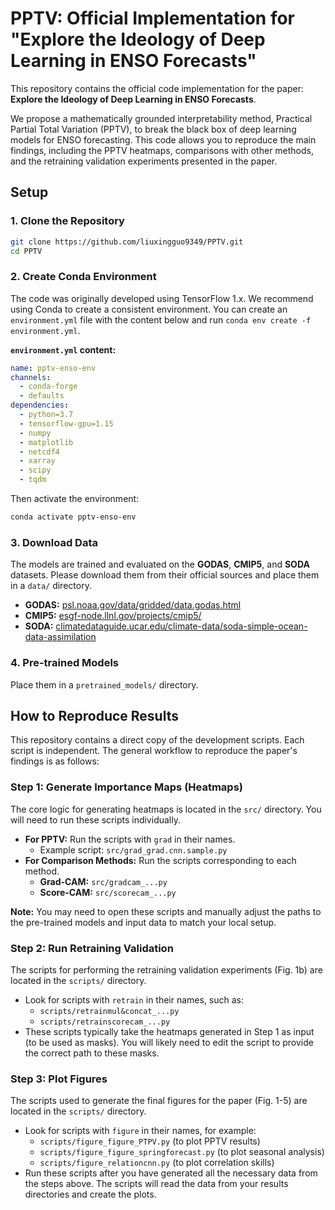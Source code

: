 # PPTV: Official Implementation for "Explore the Ideology of Deep Learning in ENSO Forecasts"

This repository contains the official code implementation for the paper: **Explore the Ideology of Deep Learning in ENSO Forecasts**.

We propose a mathematically grounded interpretability method, Practical Partial Total Variation (PPTV), to break the black box of deep learning models for ENSO forecasting. This code allows you to reproduce the main findings, including the PPTV heatmaps, comparisons with other methods, and the retraining validation experiments presented in the paper.

## Setup

### 1. Clone the Repository
```bash
git clone https://github.com/liuxingguo9349/PPTV.git
cd PPTV
```

### 2. Create Conda Environment
The code was originally developed using TensorFlow 1.x. We recommend using Conda to create a consistent environment. You can create an `environment.yml` file with the content below and run `conda env create -f environment.yml`.

**`environment.yml` content:**
```yml
name: pptv-enso-env
channels:
  - conda-forge
  - defaults
dependencies:
  - python=3.7
  - tensorflow-gpu=1.15
  - numpy
  - matplotlib
  - netcdf4
  - xarray
  - scipy
  - tqdm
```
Then activate the environment:
```bash
conda activate pptv-enso-env
```

### 3. Download Data
The models are trained and evaluated on the **GODAS**, **CMIP5**, and **SODA** datasets. Please download them from their official sources and place them in a `data/` directory.

*   **GODAS:** [psl.noaa.gov/data/gridded/data.godas.html](https://www.psl.noaa.gov/data/gridded/data.godas.html)
*   **CMIP5:** [esgf-node.llnl.gov/projects/cmip5/](https://esgf-node.llnl.gov/projects/cmip5/)
*   **SODA:** [climatedataguide.ucar.edu/climate-data/soda-simple-ocean-data-assimilation](https://climatedataguide.ucar.edu/climate-data/soda-simple-ocean-data-assimilation)

### 4. Pre-trained Models
Place them in a `pretrained_models/` directory.

## How to Reproduce Results

This repository contains a direct copy of the development scripts. Each script is independent. The general workflow to reproduce the paper's findings is as follows:

### Step 1: Generate Importance Maps (Heatmaps)

The core logic for generating heatmaps is located in the `src/` directory. You will need to run these scripts individually.

*   **For PPTV:** Run the scripts with `grad` in their names.
    *   Example script: `src/grad_grad.cnn.sample.py`
*   **For Comparison Methods:** Run the scripts corresponding to each method.
    *   **Grad-CAM:** `src/gradcam_...py`
    *   **Score-CAM:** `src/scorecam_...py`

**Note:** You may need to open these scripts and manually adjust the paths to the pre-trained models and input data to match your local setup.

### Step 2: Run Retraining Validation

The scripts for performing the retraining validation experiments (Fig. 1b) are located in the `scripts/` directory.

*   Look for scripts with `retrain` in their names, such as:
    *   `scripts/retrainmul&concat_...py`
    *   `scripts/retrainscorecam_...py`
*   These scripts typically take the heatmaps generated in Step 1 as input (to be used as masks). You will likely need to edit the script to provide the correct path to these masks.

### Step 3: Plot Figures

The scripts used to generate the final figures for the paper (Fig. 1-5) are located in the `scripts/` directory.

*   Look for scripts with `figure` in their names, for example:
    *   `scripts/figure_figure_PTPV.py` (to plot PPTV results)
    *   `scripts/figure_figure_springforecast.py` (to plot seasonal analysis)
    *   `scripts/figure_relationcnn.py` (to plot correlation skills)
*   Run these scripts after you have generated all the necessary data from the steps above. The scripts will read the data from your results directories and create the plots.
